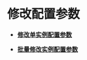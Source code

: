 # 修改配置参数<a name="dcs-ug-210604001"></a>

-   **[修改单实例配置参数](修改单实例配置参数.md)**  

-   **[批量修改实例配置参数](批量修改实例配置参数.md)**  


